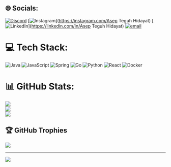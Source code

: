 
## 🌐 Socials:
[![Discord](https://img.shields.io/badge/Discord-%237289DA.svg?logo=discord&logoColor=white)](https://discord.gg/guh_h.) [![Instagram](https://img.shields.io/badge/Instagram-%23E4405F.svg?logo=Instagram&logoColor=white)](https://instagram.com/Asep Teguh Hidayat) [![LinkedIn](https://img.shields.io/badge/LinkedIn-%230077B5.svg?logo=linkedin&logoColor=white)](https://linkedin.com/in/Asep Teguh Hidayat) [![email](https://img.shields.io/badge/Email-D14836?logo=gmail&logoColor=white)](mailto:asepteguhhidayat@gmail.com) 

# 💻 Tech Stack:
![Java](https://img.shields.io/badge/java-%23ED8B00.svg?style=for-the-badge&logo=openjdk&logoColor=white) ![JavaScript](https://img.shields.io/badge/javascript-%23323330.svg?style=for-the-badge&logo=javascript&logoColor=%23F7DF1E) ![Spring](https://img.shields.io/badge/spring-%236DB33F.svg?style=for-the-badge&logo=spring&logoColor=white) ![Go](https://img.shields.io/badge/go-%2300ADD8.svg?style=for-the-badge&logo=go&logoColor=white) ![Python](https://img.shields.io/badge/python-3670A0?style=for-the-badge&logo=python&logoColor=ffdd54) ![React](https://img.shields.io/badge/react-%2320232a.svg?style=for-the-badge&logo=react&logoColor=%2361DAFB) ![Docker](https://img.shields.io/badge/docker-%230db7ed.svg?style=for-the-badge&logo=docker&logoColor=white)
# 📊 GitHub Stats:
![](https://github-readme-stats.vercel.app/api?username=Aguh18&theme=dark&hide_border=false&include_all_commits=true&count_private=true)<br/>
![](https://nirzak-streak-stats.vercel.app/?user=Aguh18&theme=dark&hide_border=false)<br/>
![](https://github-readme-stats.vercel.app/api/top-langs/?username=Aguh18&theme=dark&hide_border=false&include_all_commits=true&count_private=true&layout=compact)

## 🏆 GitHub Trophies
![](https://github-profile-trophy.vercel.app/?username=Aguh18&theme=radical&no-frame=false&no-bg=true&margin-w=4)

---
[![](https://visitcount.itsvg.in/api?id=Aguh18&icon=0&color=0)](https://visitcount.itsvg.in)

<!-- Proudly created with GPRM ( https://gprm.itsvg.in ) -->

